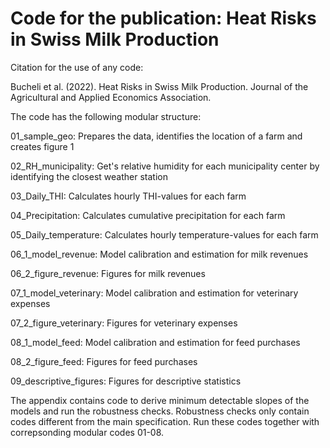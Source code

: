 # Code for the publication: Heat Risks in Swiss Milk Production

Citation for the use of any code: 

Bucheli et al. (2022). Heat Risks in Swiss Milk Production. Journal of the Agricultural and Applied Economics Association.

The code has the following modular structure: 

01_sample_geo: Prepares the data, identifies the location of a farm and creates figure 1

02_RH_municipality: Get's relative humidity for each municipality center by identifying the closest weather station

03_Daily_THI: Calculates hourly THI-values for each farm

04_Precipitation: Calculates cumulative precipitation for each farm

05_Daily_temperature: Calculates hourly temperature-values for each farm

06_1_model_revenue: Model calibration and estimation for milk revenues

06_2_figure_revenue: Figures for milk revenues

07_1_model_veterinary: Model calibration and estimation for veterinary expenses

07_2_figure_veterinary: Figures for veterinary expenses

08_1_model_feed: Model calibration and estimation for feed purchases

08_2_figure_feed: Figures for feed purchases

09_descriptive_figures: Figures for descriptive statistics

The appendix contains code to derive minimum detectable slopes of the models and run the robustness checks. Robustness checks only contain codes different from the main specification. Run these codes together with correpsonding modular codes 01-08. 
